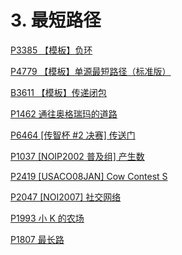 # 3. 最短路径

[P3385 【模板】负环](<P3385 【模板】负环/P3385 【模板】负环.md> "P3385 【模板】负环")

[P4779 【模板】单源最短路径（标准版）](<P4779 【模板】单源最短路径（标准版）/P4779 【模板】单源最短路径（标准版）.md> "P4779 【模板】单源最短路径（标准版）")

[B3611 【模板】传递闭包](<B3611 【模板】传递闭包/B3611 【模板】传递闭包.md> "B3611 【模板】传递闭包")

[P1462 通往奥格瑞玛的道路](<P1462 通往奥格瑞玛的道路/P1462 通往奥格瑞玛的道路.md> "P1462 通往奥格瑞玛的道路")

[P6464 \[传智杯 #2 决赛\] 传送门](<P6464 \[传智杯 > "P6464 \[传智杯 #2 决赛] 传送门")

[P1037 \[NOIP2002 普及组\] 产生数](<P1037 \[NOIP2002 普及组] 产生数/P1037 \[NOIP2002 普及组] 产生数.md> "P1037 \[NOIP2002 普及组] 产生数")

[P2419 \[USACO08JAN\] Cow Contest S](<P2419 \[USACO08JAN] Cow Contest/P2419 \[USACO08JAN] Cow Contest S.md> "P2419 \[USACO08JAN] Cow Contest S")

[P2047 \[NOI2007\] 社交网络](<P2047 \[NOI2007] 社交网络/P2047 \[NOI2007] 社交网络.md> "P2047 \[NOI2007] 社交网络")

[P1993 小 K 的农场](<P1993 小 K 的农场/P1993 小 K 的农场.md> "P1993 小 K 的农场")

[P1807 最长路](<P1807 最长路/P1807 最长路.md> "P1807 最长路")
